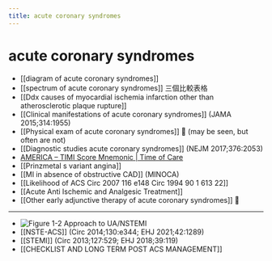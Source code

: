 ```yaml
---
title: acute coronary syndromes
---
```


# acute coronary syndromes

- [[diagram of acute coronary syndromes]]
- [[spectrum of acute coronary syndromes]] 三個比較表格
- [[Ddx causes of myocardial ischemia infarction other than atherosclerotic plaque rupture]]
- [[Clinical manifestations of acute coronary syndromes]] (JAMA 2015;314:1955)
- [[Physical exam of acute coronary syndromes]] 󰒗 (may be seen, but often are not)
- [[Diagnostic studies acute coronary syndromes]] (NEJM 2017;376:2053)
- [AMERICA – TIMI Score Mnemonic | Time of Care](https://www.timeofcare.com/america-timi-score-mnemonic/)
- [[Prinzmetal s variant angina]]
- [[MI in absence of obstructive CAD]] (MINOCA)
- [[Likelihood of ACS  Circ 2007 116 e148  Circ 1994 90 1  613 22]]
- [[Acute Anti Ischemic and Analgesic Treatment]]
- [[Other early adjunctive therapy of acute coronary syndromes]] 󰒖

---

- ![Figure 1-2 Approach to UA/NSTEMI](https://i.imgur.com/mUqhAnv.png)
- [[NSTE-ACS]] (Circ 2014;130:e344; EHJ 2021;42:1289)
- [[STEMI]] (Circ 2013;127:529; EHJ 2018;39:119)
- [[CHECKLIST AND LONG TERM POST ACS MANAGEMENT]]
